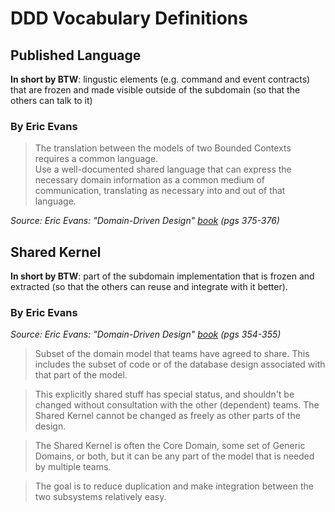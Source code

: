 # DDD Vocabulary Definitions

## Published Language

**In short by BTW**: lingustic elements (e.g. command and event contracts) that are frozen and made
visible outside of the subdomain (so that the others can talk to it)

### By Eric Evans

> The translation between the models of two Bounded Contexts requires a common language.  
Use a well-documented shared language that can express the necessary domain information 
as a common medium of communication, translating as necessary into and out of that language.

*Source: Eric Evans: "Domain-Driven Design" [book](http://www.amazon.com/Domain-Driven-Design-Tackling-Complexity-Software/dp/0321125215) (pgs 375-376)*


## Shared Kernel #

**In short by BTW**: part of the subdomain implementation that is frozen 
and extracted (so that the others can reuse and integrate with it better).

### By Eric Evans

*Source: Eric Evans: "Domain-Driven Design" [book](http://www.amazon.com/Domain-Driven-Design-Tackling-Complexity-Software/dp/0321125215) (pgs 354-355)*

> Subset of the domain model that teams have agreed to share. This includes the 
subset of code or of the database design associated with that part of the model.

> This explicitly shared stuff has special status, and shouldn't be changed without 
consultation with the other (dependent) teams.  The Shared Kernel cannot be changed 
as freely as other parts of the design.

> The Shared Kernel is often the Core Domain, some set of Generic Domains, or both, 
but it can be any part of the model that is needed by multiple teams.

> The goal is to reduce duplication and make integration between the two subsystems
relatively easy.
